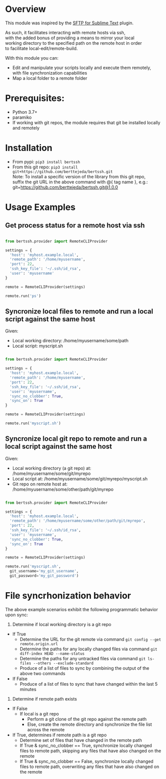 <a name="top"></a>
<a name="overview"></a>

# Overview

This module was inspired by the [SFTP for Sublime Text](https://codexns.io/products/sftp_for_sublime) plugin.

As such, it facilitates interacting with remote hosts via ssh,<br />
with the added bonus of providing a means to mirror your local<br />
working directory to the specified path on the remote host in order<br />
to facilitate local-edit/remote-build.

With this module you can:

- Edit and manipulate your scripts locally and execute them remotely, <br />
  with file synchronization capabilities
- Map a local folder to a remote folder

# Prerequisites:

- Python 3.7+
- paramiko
- If working with git repos, the module requires that git be installed locally and remotely

# Installation

* From pypi: `pip3 install bertssh`
* From this git repo: `pip3 install git+https://github.com/berttejeda/bertssh.git`<br />
  Note: To install a specific version of the library from this git repo, <br />
  suffix the git URL in the above command with @{ tag name }, e.g.: <br />
  git+https://github.com/berttejeda/bertssh.git@1.0.0

# Usage Examples

## Get process status for a remote host via ssh

```python

from bertssh.provider import RemoteCLIProvider

settings = {
  'host': 'myhost.example.local', 
  'remote_path': '/home/myusername',
  'port': 22, 
  'ssh_key_file': '~/.ssh/id_rsa', 
  'user': 'myusername'
}

remote = RemoteCLIProvider(settings)

remote.run('ps')
```

## Syncronize local files to remote and run a local script against the same host

Given:
- Local working directory: /home/myusername/some/path
- Local script: myscript.sh

```python

from bertssh.provider import RemoteCLIProvider

settings = {
  'host': 'myhost.example.local', 
  'remote_path': '/home/myusername',
  'port': 22, 
  'ssh_key_file': '~/.ssh/id_rsa', 
  'user': 'myusername',
  'sync_no_clobber': True,
  'sync_on': True  
}

remote = RemoteCLIProvider(settings)

remote.run('myscript.sh')
```

## Syncronize local git repo to remote and run a local script against the same host

Given:
- Local working directory (a git repo) at: /home/myusername/some/git/myrepo
- Local script at: /home/myusername/some/git/myrepo/myscript.sh
- Git repo on remote host at: /home/myusername/some/other/path/git/myrepo

```python

from bertssh.provider import RemoteCLIProvider

settings = {
  'host': 'myhost.example.local', 
  'remote_path': '/home/myusername/some/other/path/git/myrepo',
  'port': 22, 
  'ssh_key_file': '~/.ssh/id_rsa', 
  'user': 'myusername',
  'sync_no_clobber': True,
  'sync_on': True  
}

remote = RemoteCLIProvider(settings)

remote.run('myscript.sh',
  git_username='my_git_username', 
  git_password='my_git_password')
```

# File syncrhonization behavior

The above example scenarios exhibit the following programmatic behavior upon sync:

1. Determine if local working directory is a git repo
  - If True
    - Determine the URL for the git remote via command `git config --get remote.origin.url`
    - Determine the paths for any locally changed files via command `git diff-index HEAD --name-status`
    - Determine the paths for any untracked files via command `git ls-files --others --exclude-standard`
    - Produce of a list of files to sync by combining the output of the above two commands
  - If False
    - Produce of a list of files to sync that have changed within the last 5 minutes
1. Determine if remote path exists
  - If False
    - If local is a git repo
      - Perform a git clone of the git repo against the remote path
      - Else, create the remote directory and synchronize the file list across the remote
  - If True, determines if remote path is a git repo
    - Determine set of files that have changed in the remote path
    - If True & sync_no_clobber == True, synchronize locally changed <br />
      files to remote path, skipping any files that have also changed on the remote
    - If True & sync_no_clobber == False, synchronize locally changed <br />
      files to remote path, overwriting any files that have also changed on the remote